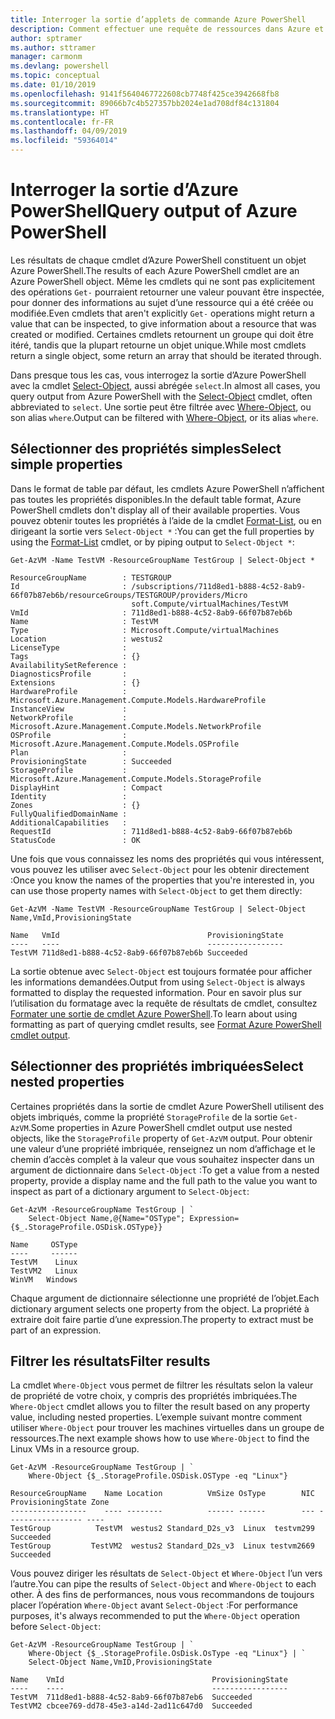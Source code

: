 ```yaml
---
title: Interroger la sortie d’applets de commande Azure PowerShell
description: Comment effectuer une requête de ressources dans Azure et mettre en forme les résultats.
author: sptramer
ms.author: sttramer
manager: carmonm
ms.devlang: powershell
ms.topic: conceptual
ms.date: 01/10/2019
ms.openlocfilehash: 9141f5640467722608cb7748f425ce3942668fb8
ms.sourcegitcommit: 89066b7c4b527357bb2024e1ad708df84c131804
ms.translationtype: HT
ms.contentlocale: fr-FR
ms.lasthandoff: 04/09/2019
ms.locfileid: "59364014"
---
```

# <a name="query-output-of-azure-powershell"></a><span data-ttu-id="2e474-103">Interroger la sortie d’Azure PowerShell</span><span class="sxs-lookup"><span data-stu-id="2e474-103">Query output of Azure PowerShell</span></span> 

<span data-ttu-id="2e474-104">Les résultats de chaque cmdlet d’Azure PowerShell constituent un objet Azure PowerShell.</span><span class="sxs-lookup"><span data-stu-id="2e474-104">The results of each Azure PowerShell cmdlet are an Azure PowerShell object.</span></span> <span data-ttu-id="2e474-105">Même les cmdlets qui ne sont pas explicitement des opérations `Get-` pourraient retourner une valeur pouvant être inspectée, pour donner des informations au sujet d’une ressource qui a été créée ou modifiée.</span><span class="sxs-lookup"><span data-stu-id="2e474-105">Even cmdlets that aren't explicitly `Get-` operations might return a value that can be inspected, to give information about a resource that was created or modified.</span></span> <span data-ttu-id="2e474-106">Certaines cmdlets retournent un groupe qui doit être itéré, tandis que la plupart retourne un objet unique.</span><span class="sxs-lookup"><span data-stu-id="2e474-106">While most cmdlets return a single object, some return an array that should be iterated through.</span></span>

<span data-ttu-id="2e474-107">Dans presque tous les cas, vous interrogez la sortie d’Azure PowerShell avec la cmdlet [Select-Object](/powershell/module/Microsoft.PowerShell.Utility/Select-Object), aussi abrégée `select`.</span><span class="sxs-lookup"><span data-stu-id="2e474-107">In almost all cases, you query output from Azure PowerShell with the [Select-Object](/powershell/module/Microsoft.PowerShell.Utility/Select-Object) cmdlet, often abbreviated to `select`.</span></span> <span data-ttu-id="2e474-108">Une sortie peut être filtrée avec [Where-Object](/powershell/module/Microsoft.PowerShell.Core/Where-Object), ou son alias `where`.</span><span class="sxs-lookup"><span data-stu-id="2e474-108">Output can be filtered with [Where-Object](/powershell/module/Microsoft.PowerShell.Core/Where-Object), or its alias `where`.</span></span>

## <a name="select-simple-properties"></a><span data-ttu-id="2e474-109">Sélectionner des propriétés simples</span><span class="sxs-lookup"><span data-stu-id="2e474-109">Select simple properties</span></span>

<span data-ttu-id="2e474-110">Dans le format de table par défaut, les cmdlets Azure PowerShell n’affichent pas toutes les propriétés disponibles.</span><span class="sxs-lookup"><span data-stu-id="2e474-110">In the default table format, Azure PowerShell cmdlets don't display all of their available properties.</span></span> <span data-ttu-id="2e474-111">Vous pouvez obtenir toutes les propriétés à l’aide de la cmdlet [Format-List](/powershell/module/microsoft.powershell.utility/format-list), ou en dirigeant la sortie vers `Select-Object *` :</span><span class="sxs-lookup"><span data-stu-id="2e474-111">You can get the full properties by using the [Format-List](/powershell/module/microsoft.powershell.utility/format-list) cmdlet, or by piping output to `Select-Object *`:</span></span>

```azurepowershell-interactive
Get-AzVM -Name TestVM -ResourceGroupName TestGroup | Select-Object *
```

```output
ResourceGroupName        : TESTGROUP
Id                       : /subscriptions/711d8ed1-b888-4c52-8ab9-66f07b87eb6b/resourceGroups/TESTGROUP/providers/Micro
                           soft.Compute/virtualMachines/TestVM
VmId                     : 711d8ed1-b888-4c52-8ab9-66f07b87eb6b
Name                     : TestVM
Type                     : Microsoft.Compute/virtualMachines
Location                 : westus2
LicenseType              :
Tags                     : {}
AvailabilitySetReference :
DiagnosticsProfile       :
Extensions               : {}
HardwareProfile          : Microsoft.Azure.Management.Compute.Models.HardwareProfile
InstanceView             :
NetworkProfile           : Microsoft.Azure.Management.Compute.Models.NetworkProfile
OSProfile                : Microsoft.Azure.Management.Compute.Models.OSProfile
Plan                     :
ProvisioningState        : Succeeded
StorageProfile           : Microsoft.Azure.Management.Compute.Models.StorageProfile
DisplayHint              : Compact
Identity                 :
Zones                    : {}
FullyQualifiedDomainName :
AdditionalCapabilities   :
RequestId                : 711d8ed1-b888-4c52-8ab9-66f07b87eb6b
StatusCode               : OK
```

<span data-ttu-id="2e474-112">Une fois que vous connaissez les noms des propriétés qui vous intéressent, vous pouvez les utiliser avec `Select-Object` pour les obtenir directement :</span><span class="sxs-lookup"><span data-stu-id="2e474-112">Once you know the names of the properties that you're interested in, you can use those property names with `Select-Object` to get them directly:</span></span>

```azurepowershell-interactive
Get-AzVM -Name TestVM -ResourceGroupName TestGroup | Select-Object Name,VmId,ProvisioningState
```

```output
Name   VmId                                 ProvisioningState
----   ----                                 -----------------
TestVM 711d8ed1-b888-4c52-8ab9-66f07b87eb6b Succeeded
```

<span data-ttu-id="2e474-113">La sortie obtenue avec `Select-Object` est toujours formatée pour afficher les informations demandées.</span><span class="sxs-lookup"><span data-stu-id="2e474-113">Output from using `Select-Object` is always formatted to display the requested information.</span></span> <span data-ttu-id="2e474-114">Pour en savoir plus sur l’utilisation du formatage avec la requête de résultats de cmdlet, consultez [Formater une sortie de cmdlet Azure PowerShell](formatting-output.md).</span><span class="sxs-lookup"><span data-stu-id="2e474-114">To learn about using formatting as part of querying cmdlet results, see [Format Azure PowerShell cmdlet output](formatting-output.md).</span></span>

## <a name="select-nested-properties"></a><span data-ttu-id="2e474-115">Sélectionner des propriétés imbriquées</span><span class="sxs-lookup"><span data-stu-id="2e474-115">Select nested properties</span></span>

<span data-ttu-id="2e474-116">Certaines propriétés dans la sortie de cmdlet Azure PowerShell utilisent des objets imbriqués, comme la propriété `StorageProfile` de la sortie `Get-AzVM`.</span><span class="sxs-lookup"><span data-stu-id="2e474-116">Some properties in Azure PowerShell cmdlet output use nested objects, like the `StorageProfile` property of `Get-AzVM` output.</span></span> <span data-ttu-id="2e474-117">Pour obtenir une valeur d’une propriété imbriquée, renseignez un nom d’affichage et le chemin d’accès complet à la valeur que vous souhaitez inspecter dans un argument de dictionnaire dans `Select-Object` :</span><span class="sxs-lookup"><span data-stu-id="2e474-117">To get a value from a nested property, provide a display name and the full path to the value you want to inspect as part of a dictionary argument to `Select-Object`:</span></span>

```azurepowershell-interactive
Get-AzVM -ResourceGroupName TestGroup | `
    Select-Object Name,@{Name="OSType"; Expression={$_.StorageProfile.OSDisk.OSType}}
```

```output
Name     OSType
----     ------
TestVM    Linux
TestVM2   Linux
WinVM   Windows
```

<span data-ttu-id="2e474-118">Chaque argument de dictionnaire sélectionne une propriété de l’objet.</span><span class="sxs-lookup"><span data-stu-id="2e474-118">Each dictionary argument selects one property from the object.</span></span> <span data-ttu-id="2e474-119">La propriété à extraire doit faire partie d’une expression.</span><span class="sxs-lookup"><span data-stu-id="2e474-119">The property to extract must be part of an expression.</span></span>

## <a name="filter-results"></a><span data-ttu-id="2e474-120">Filtrer les résultats</span><span class="sxs-lookup"><span data-stu-id="2e474-120">Filter results</span></span> 

<span data-ttu-id="2e474-121">La cmdlet `Where-Object` vous permet de filtrer les résultats selon la valeur de propriété de votre choix, y compris des propriétés imbriquées.</span><span class="sxs-lookup"><span data-stu-id="2e474-121">The `Where-Object` cmdlet allows you to filter the result based on any property value, including nested properties.</span></span> <span data-ttu-id="2e474-122">L’exemple suivant montre comment utiliser `Where-Object` pour trouver les machines virtuelles dans un groupe de ressources.</span><span class="sxs-lookup"><span data-stu-id="2e474-122">The next example shows how to use `Where-Object` to find the Linux VMs in a resource group.</span></span>

```azurepowershell-interactive
Get-AzVM -ResourceGroupName TestGroup | `
    Where-Object {$_.StorageProfile.OSDisk.OSType -eq "Linux"}
```

```output
ResourceGroupName    Name Location          VmSize OsType        NIC ProvisioningState Zone
-----------------    ---- --------          ------ ------        --- ----------------- ----
TestGroup          TestVM  westus2 Standard_D2s_v3  Linux  testvm299         Succeeded
TestGroup         TestVM2  westus2 Standard_D2s_v3  Linux testvm2669         Succeeded
```

<span data-ttu-id="2e474-123">Vous pouvez diriger les résultats de `Select-Object` et `Where-Object` l’un vers l’autre.</span><span class="sxs-lookup"><span data-stu-id="2e474-123">You can pipe the results of `Select-Object` and `Where-Object` to each other.</span></span> <span data-ttu-id="2e474-124">À des fins de performances, nous vous recommandons de toujours placer l’opération `Where-Object` avant `Select-Object` :</span><span class="sxs-lookup"><span data-stu-id="2e474-124">For performance purposes, it's always recommended to put the `Where-Object` operation before `Select-Object`:</span></span>

```azurepowershell-interactive
Get-AzVM -ResourceGroupName TestGroup | `
    Where-Object {$_.StorageProfile.OsDisk.OsType -eq "Linux"} | `
    Select-Object Name,VmID,ProvisioningState
```

```output
Name    VmId                                 ProvisioningState
----    ----                                 -----------------
TestVM  711d8ed1-b888-4c52-8ab9-66f07b87eb6  Succeeded
TestVM2 cbcee769-dd78-45e3-a14d-2ad11c647d0  Succeeded
```